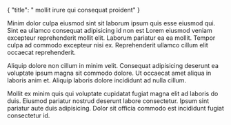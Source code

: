 {
  "title": " mollit irure qui consequat proident"
}

Minim dolor culpa eiusmod sint sit laborum ipsum quis esse eiusmod qui. Sint ea ullamco consequat adipisicing id non est Lorem eiusmod veniam excepteur reprehenderit mollit elit. Laborum pariatur ea ea mollit. Tempor culpa ad commodo excepteur nisi ex. Reprehenderit ullamco cillum elit occaecat reprehenderit.

Aliquip dolore non cillum in minim velit. Consequat adipisicing deserunt ea voluptate ipsum magna sit commodo dolore. Ut occaecat amet aliqua in laboris anim et. Aliquip laboris dolore incididunt ad nulla cillum.

Mollit ex minim quis qui voluptate cupidatat fugiat magna elit ad laboris do duis. Eiusmod pariatur nostrud deserunt labore consectetur. Ipsum sint pariatur aute duis adipisicing. Dolor sit officia commodo est incididunt fugiat consectetur id.